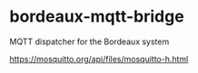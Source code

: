 bordeaux-mqtt-bridge
===============

MQTT dispatcher for the Bordeaux  system



https://mosquitto.org/api/files/mosquitto-h.html
